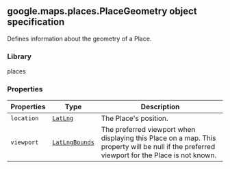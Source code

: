 <h2 id="PlaceGeometry">
google.maps.places.PlaceGeometry
object specification
</h2><p>Defines information about the geometry of a Place.</p><h3>Library</h3><p>places</p><h3>Properties</h3><table summary="interface PlaceGeometry - Properties" width="100%">
<thead>
<tr><th>Properties</th>
<th>Type</th>
<th>Description</th>
</tr></thead>
<tbody>
<tr>
<td><code>location</code></td>
<td><code><a href="#LatLng">LatLng</a></code></td>
<td>The Place's position.</td>
</tr>
<tr>
<td><code>viewport</code></td>
<td><code><a href="#LatLngBounds">LatLngBounds</a></code></td>
<td>The preferred viewport when displaying this Place on a map. This property will be null if the preferred viewport for the Place is not known.</td>
</tr>
</tbody>
</table>